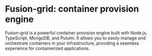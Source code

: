 # Fusion-grid: container provision engine

Fusion-grid is a powerful container provision engine built with Node.js, TypeScript, MongoDB, and Pulumi. It allows you to easily manage and orchestrate containers in your infrastructure, providing a seamless experience for containerized applications.
